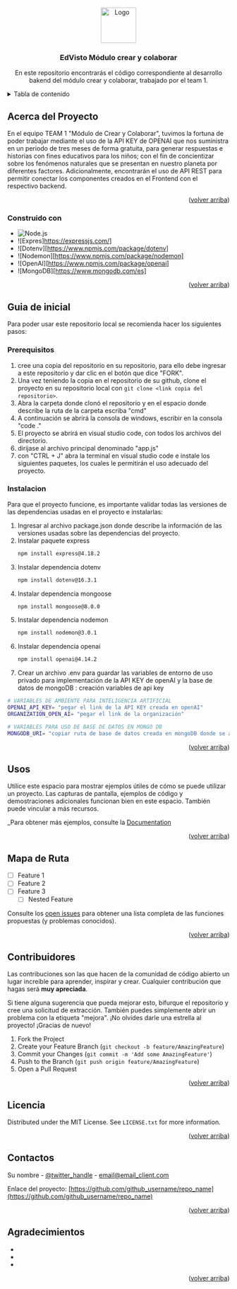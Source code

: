 <a name="readme-top"></a>


<!-- PROJECT LOGO -->
<br />
<div align="center">
  <a href="https://github.com/github_username/repo_name">
    <img src="images/logo.png" alt="Logo" width="80" height="80">
  </a>

<h3 align="center">EdVisto Módulo crear y colaborar </h3>

  <p align="center">
    En este repositorio encontrarás el código correspondiente al desarrollo bakend del módulo crear y colaborar, trabajado por el team 1.
  </p>
</div>



<!-- TABLE OF CONTENTS -->
<details>
  <summary>Tabla de contenido</summary>
  <ol>
    <li>
      <a href="#about-the-project">Acerca del proyecto</a>
      <ul>
        <li><a href="#built-with">Construido con</a></li>
      </ul>
    </li>
    <li>
      <a href="#getting-started">Guia de inicial</a>
      <ul>
        <li><a href="#prerequisites">Prerequisitos</a></li>
        <li><a href="#installation">Instalación</a></li>
      </ul>
    </li>
    <li><a href="#usage">Uso</a></li>
    <li><a href="#roadmap">Mapa de Rutas</a></li>
    <li><a href="#contributing">Contribuyentes</a></li>
    <li><a href="#license">Licencia</a></li>
    <li><a href="#contact">Contactos</a></li>
    <li><a href="#acknowledgments">Agradecimientos</a></li>
  </ol>
</details>



<!-- ABOUT THE PROJECT -->
## Acerca del Proyecto

En el equipo TEAM 1 "Módulo de Crear y Colaborar", tuvimos la fortuna de poder trabajar mediante el uso de la API KEY de OPENAI que nos suministra en un periodo de tres meses de forma gratuita, para generar respuestas e historias con fines educativos para los niños; con el fin de concientizar sobre los fenómenos naturales que se presentan en nuestro planeta por diferentes factores. Adicionalmente, encontrarán el uso de API REST para permitir conectar los componentes creados en el Frontend con el respectivo backend.

<p align="right">(<a href="#readme-top">volver arriba</a>)</p>


### Construido con

* ![Node.js](https://nodejs.org/en)
* ![Expres]https://expressjs.com/]
* ![Dotenv][https://www.npmjs.com/package/dotenv]
* ![Nodemon][https://www.npmjs.com/package/nodemon]
* ![OpenAI][https://www.npmjs.com/package/openai]
* ![MongoDB][https://www.mongodb.com/es]

<p align="right">(<a href="#readme-top">volver arriba</a>)</p>



<!-- GETTING STARTED -->
## Guia de inicial

Para poder usar este repositorio local se recomienda hacer los siguientes pasos:

### Prerequisitos

1. cree una copia del repositorio en su repositorio, para ello debe ingresar a este repositorio y dar clic en el botón que dice "FORK".
2. Una vez teniendo la copia en el repositorio de su github, clone el proyecto en su repositorio local con `git clone <link copia del repositorio>`.
3. Abra la carpeta donde clonó el repositorio y en el espacio donde describe la ruta de la carpeta escriba "cmd"
4. A continuación se abrirá la consola de windows, escribir en la consola "code ." 
5. El proyecto se abrirá en visual studio code, con todos los archivos del directorio.
6. dirijase al archivo principal denominado "app.js"
7. con "CTRL + J" abra la terminal en visual studio code e instale los siguientes paquetes, los cuales le permitirán el uso adecuado del proyecto.


### Instalacion

Para que el proyecto funcione, es importante validar todas las versiones de las dependencias usadas en el proyecto e instalarlas:
1. Ingresar al archivo package.json donde describe la información de las versiones usadas sobre las dependencias del proyecto.
2. Instalar paquete express
   ```sh
   npm install express@4.18.2
   ```
3. Instalar dependencia dotenv
   ```sh
   npm install dotenv@16.3.1
   ```
4. Instalar dependencia mongoose
   ```sh
   npm install mongoose@8.0.0
   ```
5. Instalar dependencia nodemon
   ```sh
   npm install nodemon@3.0.1
   ```
6. Instalar dependencia openai
   ```sh
   npm install openai@4.14.2
   ```
7. Crear un archivo .env para guardar las variables de entorno de uso privado para implementación de la API KEY de openAI y la base de datos de mongoDB :
creación variables de api key
```sh
# VARIABLES DE AMBIENTE PARA INTELIGENCIA ARTIFICIAL
OPENAI_API_KEY= "pegar el link de la API KEY creada en openAI"
ORGANIZATION_OPEN_AI= "pegar el link de la organización"

# VARIABLES PARA USO DE BASE DE DATOS EN MONGO DB
MONGODB_URI= "copiar ruta de base de datos creada en mongoDB donde se almacenará toda la información respectiva."
```

<p align="right">(<a href="#readme-top">volver arriba</a>)</p>



<!-- USAGE EXAMPLES -->
## Usos

Utilice este espacio para mostrar ejemplos útiles de cómo se puede utilizar un proyecto. Las capturas de pantalla, ejemplos de código y demostraciones adicionales funcionan bien en este espacio. También puede vincular a más recursos.

_Para obtener más ejemplos, consulte la [Documentation](https://example.com)

<p align="right">(<a href="#readme-top">volver arriba</a>)</p>



<!-- ROADMAP -->
## Mapa de Ruta

- [ ] Feature 1
- [ ] Feature 2
- [ ] Feature 3
    - [ ] Nested Feature

Consulte los  [open issues](https://github.com/github_username/repo_name/issues) para obtener una lista completa de las funciones propuestas (y problemas conocidos).

<p align="right">(<a href="#readme-top">volver arriba</a>)</p>



<!-- CONTRIBUTING -->
## Contribuidores

Las contribuciones son las que hacen de la comunidad de código abierto un lugar increíble para aprender, inspirar y crear. Cualquier contribución que hagas será **muy apreciada**.

Si tiene alguna sugerencia que pueda mejorar esto, bifurque el repositorio y cree una solicitud de extracción. También puedes simplemente abrir un problema con la etiqueta "mejora".
¡No olvides darle una estrella al proyecto! ¡Gracias de nuevo!

1. Fork the Project
2. Create your Feature Branch (`git checkout -b feature/AmazingFeature`)
3. Commit your Changes (`git commit -m 'Add some AmazingFeature'`)
4. Push to the Branch (`git push origin feature/AmazingFeature`)
5. Open a Pull Request

<p align="right">(<a href="#readme-top">volver arriba</a>)</p>



<!-- LICENSE -->
## Licencia

Distributed under the MIT License. See `LICENSE.txt` for more information.

<p align="right">(<a href="#readme-top">volver arriba</a>)</p>



<!-- CONTACT -->
## Contactos

Su nombre - [@twitter_handle](https://twitter.com/twitter_handle) - email@email_client.com

Enlace del proyecto: [https://github.com/github_username/repo_name](https://github.com/github_username/repo_name)

<p align="right">(<a href="#readme-top">volver arriba</a>)</p>



<!-- ACKNOWLEDGMENTS -->
## Agradecimientos

* []()
* []()
* []()

<p align="right">(<a href="#readme-top">volver arriba</a>)</p>



<!-- MARKDOWN LINKS & IMAGES -->
<!-- https://www.markdownguide.org/basic-syntax/#reference-style-links -->
[contributors-shield]: https://img.shields.io/github/contributors/github_username/repo_name.svg?style=for-the-badge
[contributors-url]: https://github.com/github_username/repo_name/graphs/contributors
[forks-shield]: https://img.shields.io/github/forks/github_username/repo_name.svg?style=for-the-badge
[forks-url]: https://github.com/github_username/repo_name/network/members
[stars-shield]: https://img.shields.io/github/stars/github_username/repo_name.svg?style=for-the-badge
[stars-url]: https://github.com/github_username/repo_name/stargazers
[issues-shield]: https://img.shields.io/github/issues/github_username/repo_name.svg?style=for-the-badge
[issues-url]: https://github.com/github_username/repo_name/issues
[license-shield]: https://img.shields.io/github/license/github_username/repo_name.svg?style=for-the-badge
[license-url]: https://github.com/github_username/repo_name/blob/master/LICENSE.txt
[linkedin-shield]: https://img.shields.io/badge/-LinkedIn-black.svg?style=for-the-badge&logo=linkedin&colorB=555
[linkedin-url]: https://linkedin.com/in/linkedin_username
[product-screenshot]: images/screenshot.png
[Next.js]: https://img.shields.io/badge/next.js-000000?style=for-the-badge&logo=nextdotjs&logoColor=white
[Next-url]: https://nextjs.org/
[React.js]: https://img.shields.io/badge/React-20232A?style=for-the-badge&logo=react&logoColor=61DAFB
[React-url]: https://reactjs.org/
[Vue.js]: https://img.shields.io/badge/Vue.js-35495E?style=for-the-badge&logo=vuedotjs&logoColor=4FC08D
[Vue-url]: https://vuejs.org/
[Angular.io]: https://img.shields.io/badge/Angular-DD0031?style=for-the-badge&logo=angular&logoColor=white
[Angular-url]: https://angular.io/
[Svelte.dev]: https://img.shields.io/badge/Svelte-4A4A55?style=for-the-badge&logo=svelte&logoColor=FF3E00
[Svelte-url]: https://svelte.dev/
[Laravel.com]: https://img.shields.io/badge/Laravel-FF2D20?style=for-the-badge&logo=laravel&logoColor=white
[Laravel-url]: https://laravel.com
[Bootstrap.com]: https://img.shields.io/badge/Bootstrap-563D7C?style=for-the-badge&logo=bootstrap&logoColor=white
[Bootstrap-url]: https://getbootstrap.com
[JQuery.com]: https://img.shields.io/badge/jQuery-0769AD?style=for-the-badge&logo=jquery&logoColor=white
[JQuery-url]: https://jquery.com 



